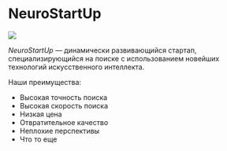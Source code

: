 # NeuroStartUp![](https://netology-code.github.io/git-homeworks/introduction/assets/logo.png)*NeuroStartUp* — динамически развивающийся стартап, специализирующийся на поиске с использованием новейших технологий искусственного интеллекта.Наши преимущества:* Высокая точность поиска* Высокая скорость поиска* Низкая цена* Отвратительное качество* Неплохие перспективы* Что то еще